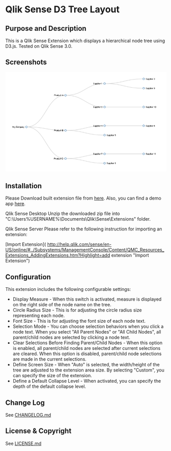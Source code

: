 # Qlik Sense D3 Tree Layout

## Purpose and Description
This is a Qlik Sense Extension which displays a hierarchical node tree using D3.js. Tested on Qlik Sense 3.0.

## Screenshots

![Alt text](./src/lib/images/sample.png)

## Installation
Please Download built extension file from [here](./build/QlikSenseD3TreeLayout_v0.0.1.zip).
Also, you can find a demo app [here](.D3_Tree_Layout_Sample.qvf).

Qlik Sense Desktop Unzip the downloaded zip file into "C:\Users\%USERNAME%\Documents\Qlik\Sense\Extensions\" folder.

Qlik Sense Server Please refer to the following instruction for importing an extension:

[Import Extension]( http://help.qlik.com/sense/en-US/online/#../Subsystems/ManagementConsole/Content/QMC_Resources_Extensions_AddingExtensions.htm?Highlight=add extension "Import Extension")

## Configuration
This extension includes the following configurable settings:

 * Display Measure - When this switch is activated, measure is displayed on the right side of the node name on the tree.
 * Circle Radius Size - This is for adjusting the circle radius size representing each node.
 * Font Size - This is for adjusting the font size of each node text.
 * Selection Mode - You can choose selection behaviors when you click a node text. When you select "All Parent Nodes" or "All Child Nodes", all parent/child nodes are selected by clicking a node text.  
 * Clear Selections Before Finding Parent/Child Nodes - When this option is enabled, all parent/child nodes are selected after current selections are cleared. When this option is disabled, parent/child node selections are made in the current selections.
 * Define Screen Size - When "Auto" is selected, the width/height of the tree are adjusted to the extension area size. By selecting "Custom", you can specify the size of the extension.
 * Define a Default Collapse Level - When activated, you can specify the depth of the default collapse level.

## Change Log

See [CHANGELOG.md](ChangeLog.md)

## License & Copyright

See [LICENSE.md](License.md)

